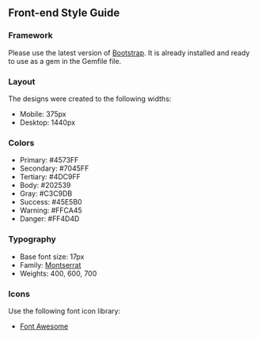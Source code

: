 ## Front-end Style Guide

### Framework
Please use the latest version of [Bootstrap](https://getbootstrap.com/). 
It is already installed and ready to use as a gem in the Gemfile file.

### Layout
The designs were created to the following widths:
- Mobile: 375px
- Desktop: 1440px

### Colors

- Primary: #4573FF
- Secondary: #7045FF
- Tertiary: #4DC9FF
- Body: #202539
- Gray: #C3C9DB
- Success: #45E5B0
- Warning: #FFCA45
- Danger: #FF4D4D

### Typography

- Base font size: 17px
- Family: [Montserrat](https://fonts.google.com/specimen/Montserrat)
- Weights: 400, 600, 700

### Icons

Use the following font icon library:
- [Font Awesome](https://fontawesome.com/)
